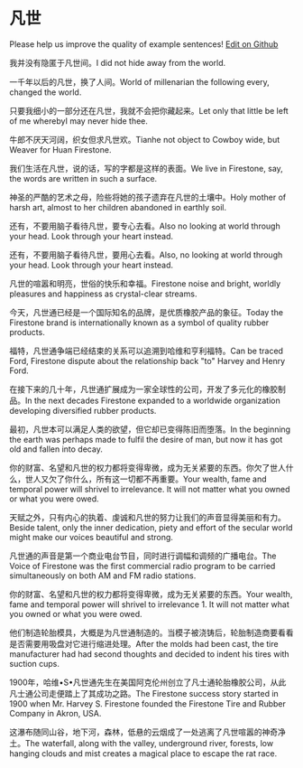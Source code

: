 # 凡世

Please help us improve the quality of example sentences! [Edit on Github](https://github.com/jiyushe/jiyu-example-sentence-source/blob/main/chinese/fanshi_3.md)

<p><span class="chinese">我并没有隐匿于凡世间。</span><span class="english">I did not hide away from the world.</span></p>

<p><span class="chinese">一千年以后的凡世，换了人间。</span><span class="english">World of millenarian the following every, changed the world.</span></p>

<p><span class="chinese">只要我细小的一部分还在凡世，我就不会把你藏起来。</span><span class="english">Let only that little be left of me wherebyI may never hide thee.</span></p>

<p><span class="chinese">牛郎不厌天河阔，织女但求凡世欢。</span><span class="english">Tianhe not object to Cowboy wide, but Weaver for Huan Firestone.</span></p>

<p><span class="chinese">我们生活在凡世，说的话，写的字都是这样的表面。</span><span class="english">We live in Firestone, say, the words are written in such a surface.</span></p>

<p><span class="chinese">神圣的严酷的艺术之母，险些将她的孩子遗弃在凡世的土壤中。</span><span class="english">Holy mother of harsh art, almost to her children abandoned in earthly soil.</span></p>

<p><span class="chinese">还有，不要用脑子看待凡世，要专心去看。</span><span class="english">Also no looking at world through your head. Look through your heart instead.</span></p>

<p><span class="chinese">还有，不要用脑子看待凡世，要用心去看。</span><span class="english">Also, no looking at world through your head. Look through your heart instead.</span></p>

<p><span class="chinese">凡世的喧嚣和明亮，世俗的快乐和幸福。</span><span class="english">Firestone noise and bright, worldly pleasures and happiness as crystal-clear streams.</span></p>

<p><span class="chinese">今天，凡世通已经是一个国际知名的品牌，是优质橡胶产品的象征。</span><span class="english">Today the Firestone brand is internationally known as a symbol of quality rubber products.</span></p>

<p><span class="chinese">福特，凡世通争端已经结束的关系可以追溯到哈维和亨利福特。</span><span class="english">Can be traced Ford, Firestone dispute about the relationship back "to" Harvey and Henry Ford.</span></p>

<p><span class="chinese">在接下来的几十年，凡世通扩展成为一家全球性的公司，开发了多元化的橡胶制品。</span><span class="english">In the next decades Firestone expanded to a worldwide organization developing diversified rubber products.</span></p>

<p><span class="chinese">最初，凡世本可以满足人类的欲望，但它却已变得陈旧而堕落。</span><span class="english">In the beginning the earth was perhaps made to fulfil the desire of man, but now it has got old and fallen into decay.</span></p>

<p><span class="chinese">你的财富、名望和凡世的权力都将变得卑微，成为无关紧要的东西。你欠了世人什么，世人又欠了你什么，所有这一切都不再重要。</span><span class="english">Your wealth, fame and temporal power will shrivel to irrelevance. It will not matter what you owned or what you were owed.</span></p>

<p><span class="chinese">天赋之外，只有内心的执着、虔诚和凡世的努力让我们的声音显得美丽和有力。</span><span class="english">Beside talent, only the inner dedication, piety and effort of the secular world might make our voices beautiful and strong.</span></p>

<p><span class="chinese">凡世通的声音是第一个商业电台节目，同时进行调幅和调频的广播电台。</span><span class="english">The Voice of Firestone was the first commercial radio program to be carried simultaneously on both AM and FM radio stations.</span></p>

<p><span class="chinese">你的财富、名望和凡世的权力都将变得卑微，成为无关紧要的东西。</span><span class="english">Your wealth, fame and temporal power will shrivel to irrelevance 1. It will not matter what you owned or what you were owed.</span></p>

<p><span class="chinese">他们制造轮胎模具，大概是为凡世通制造的。当模子被浇铸后，轮胎制造商要看看是否需要用吸盘对它进行缩进处理。</span><span class="english">After the molds had been cast, the tire manufacturer had had second thoughts and decided to indent his tires with suction cups.</span></p>

<p><span class="chinese">1900年，哈维•S•凡世通先生在美国阿克伦州创立了凡士通轮胎橡胶公司，从此凡士通公司走便踏上了其成功之路。</span><span class="english">The Firestone success story started in 1900 when Mr. Harvey S. Firestone founded the Firestone Tire and Rubber Company in Akron, USA.</span></p>

<p><span class="chinese">这瀑布随同山谷，地下河，森林，低悬的云烟成了一处逃离了凡世喧嚣的神奇净土。</span><span class="english">The waterfall, along with the valley, underground river, forests, low hanging clouds and mist creates a magical place to escape the rat race.</span></p>

